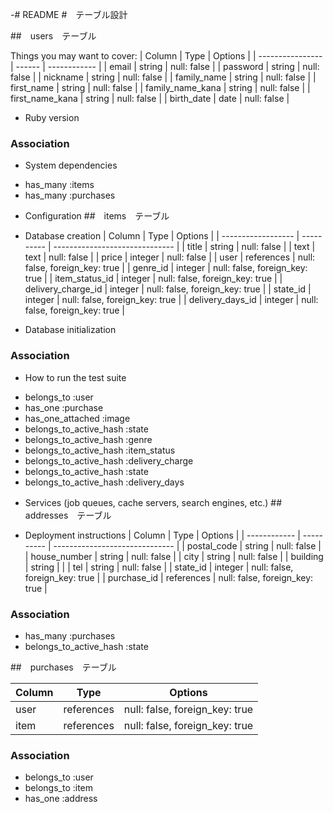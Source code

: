 -# README
#　テーブル設計

##　users　テーブル

Things you may want to cover:
| Column           | Type   | Options      |
| ---------------- | ------ | ------------ |
| email            | string | null: false  |
| password         | string | null: false  |
| nickname         | string | null: false  |
| family_name      | string | null: false  |
| first_name       | string | null: false  |
| family_name_kana | string | null: false  |
| first_name_kana  | string | null: false  |
| birth_date       | date   | null: false  |

* Ruby version
### Association

* System dependencies
- has_many :items
- has_many :purchases

* Configuration
##　items　テーブル

* Database creation
| Column             | Type       | Options                        |
| ------------------ | ---------- | ------------------------------ |
| title              | string     | null: false                    |
| text               | text       | null: false                    |
| price              | integer    | null: false                    |
| user               | references | null: false, foreign_key: true |
| genre_id           | integer    | null: false, foreign_key: true |
| item_status_id     | integer    | null: false, foreign_key: true |
| delivery_charge_id | integer    | null: false, foreign_key: true |
| state_id           | integer    | null: false, foreign_key: true |
| delivery_days_id   | integer    | null: false, foreign_key: true |

* Database initialization
### Association

* How to run the test suite
- belongs_to :user
- has_one :purchase
- has_one_attached :image
- belongs_to_active_hash :state
- belongs_to_active_hash :genre
- belongs_to_active_hash :item_status
- belongs_to_active_hash :delivery_charge
- belongs_to_active_hash :state
- belongs_to_active_hash :delivery_days

* Services (job queues, cache servers, search engines, etc.)
##　addresses　テーブル

* Deployment instructions
| Column       | Type       | Options                        |
| ------------ | ---------- | ------------------------------ |
| postal_code  | string     | null: false                    |
| house_number | string     | null: false                    |
| city         | string     | null: false                    |
| building     | string     |                                |
| tel          | string     | null: false                    |
| state_id     | integer    | null: false, foreign_key: true |
| purchase_id  | references | null: false, foreign_key: true |

### Association

- has_many :purchases
- belongs_to_active_hash :state

##　purchases　テーブル

| Column       | Type       | Options                        |
| ------------ | ---------- | ------------------------------ |
| user         | references | null: false, foreign_key: true |
| item         | references | null: false, foreign_key: true |

### Association

- belongs_to :user
- belongs_to :item
- has_one :address

